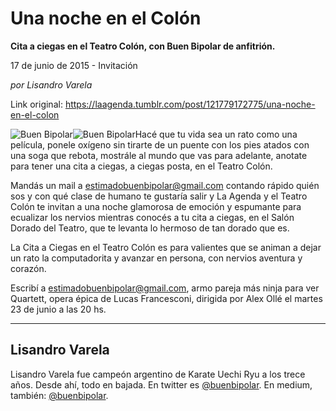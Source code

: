 # Una noche en el Colón

**Cita a ciegas en el Teatro Colón, con Buen Bipolar de anfitrión.**

17 de junio de 2015 - Invitación

_por Lisandro Varela_

Link original: https://laagenda.tumblr.com/post/121779172775/una-noche-en-el-colon

![Buen Bipolar](https://64.media.tumblr.com/d3edf7ee2fc0b15139162f83958998b0/tumblr_inline_pk0z1sBtHr1t6q87u_500.jpg)![Buen Bipolar](https://64.media.tumblr.com/d3edf7ee2fc0b15139162f83958998b0/tumblr_inline_pk0z1sBtHr1t6q87u_500.jpg)Hacé que tu vida sea un rato como una película, ponele oxígeno sin tirarte de un puente con los pies atados con una soga que rebota, mostrále al mundo que vas para adelante, anotate para tener una cita a ciegas, a ciegas posta, en el Teatro Colón.


Mandás un mail a estimadobuenbipolar@gmail.com contando rápido quién sos y con qué clase de humano te gustaría salir y La Agenda y el Teatro Colón te invitan a una noche glamorosa de emoción y espumante para ecualizar los nervios mientras conocés a tu cita a ciegas, en el Salón Dorado del Teatro, que te levanta lo hermoso de tan dorado que es.


La Cita a Ciegas en el Teatro Colón es para valientes que se animan a dejar un rato la computadorita y avanzar en persona, con nervios aventura y corazón.


Escribí a estimadobuenbipolar@gmail.com, armo pareja más ninja para ver Quartett, opera épica de Lucas Francesconi, dirigida por Alex Ollé el martes 23 de junio a las 20 hs.




---

 Lisandro Varela
----------------

 Lisandro Varela fue campeón argentino de Karate Uechi Ryu a los trece años. Desde ahí, todo en bajada. En twitter es [@buenbipolar](https://twitter.com/buenbipolar). En medium, también: [@buenbipolar](https://medium.com/@buenbipolar). 

